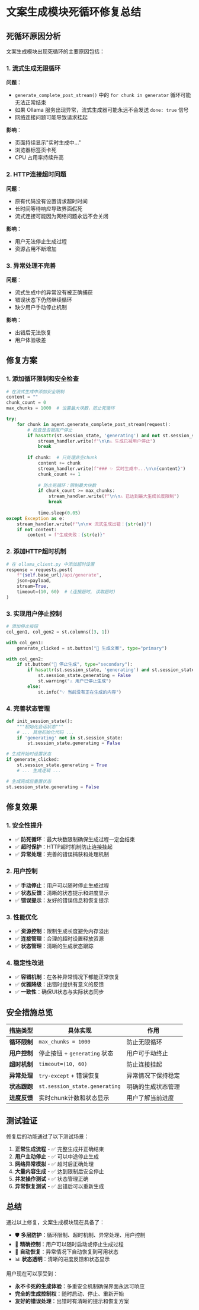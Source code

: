 # 文案生成模块死循环修复总结

## 死循环原因分析

文案生成模块出现死循环的主要原因包括：

### 1. 流式生成无限循环
**问题**：
- `generate_complete_post_stream()` 中的 `for chunk in generator` 循环可能无法正常结束
- 如果 Ollama 服务出现异常，流式生成器可能永远不会发送 `done: true` 信号
- 网络连接问题可能导致请求挂起

**影响**：
- 页面持续显示"实时生成中..."
- 浏览器标签页卡死
- CPU 占用率持续升高

### 2. HTTP连接超时问题
**问题**：
- 原有代码没有设置请求超时时间
- 长时间等待响应导致界面假死
- 流式连接可能因为网络问题永远不会关闭

**影响**：
- 用户无法停止生成过程
- 资源占用不断增加

### 3. 异常处理不完善
**问题**：
- 流式生成中的异常没有被正确捕获
- 错误状态下仍然继续循环
- 缺少用户手动停止机制

**影响**：
- 出错后无法恢复
- 用户体验极差

## 修复方案

### 1. 添加循环限制和安全检查

```python
# 在流式生成中添加安全限制
content = ""
chunk_count = 0
max_chunks = 1000  # 设置最大块数，防止死循环

try:
    for chunk in agent.generate_complete_post_stream(request):
        # 检查是否被用户停止
        if hasattr(st.session_state, 'generating') and not st.session_state.generating:
            stream_handler.write(f"\n\n⚠️ 生成已被用户停止")
            break
        
        if chunk:  # 只处理非空chunk
            content += chunk
            stream_handler.write(f"### ✨ 实时生成中...\n\n{content}")
            chunk_count += 1
            
            # 防止死循环：限制最大块数
            if chunk_count >= max_chunks:
                stream_handler.write(f"\n\n⚠️ 已达到最大生成长度限制")
                break
            
            time.sleep(0.05)
except Exception as e:
    stream_handler.write(f"\n\n❌ 流式生成出错：{str(e)}")
    if not content:
        content = f"生成失败：{str(e)}"
```

### 2. 添加HTTP超时机制

```python
# 在 ollama_client.py 中添加超时设置
response = requests.post(
    f"{self.base_url}/api/generate",
    json=payload,
    stream=True,
    timeout=(10, 60)  # (连接超时, 读取超时)
)
```

### 3. 实现用户停止控制

```python
# 添加停止按钮
col_gen1, col_gen2 = st.columns([3, 1])

with col_gen1:
    generate_clicked = st.button("🚀 生成文案", type="primary")

with col_gen2:
    if st.button("🛑 停止生成", type="secondary"):
        if hasattr(st.session_state, 'generating') and st.session_state.generating:
            st.session_state.generating = False
            st.warning("⚠️ 用户已停止生成")
        else:
            st.info("💡 当前没有正在生成的内容")
```

### 4. 完善状态管理

```python
def init_session_state():
    """初始化会话状态"""
    # ... 其他初始化代码 ...
    if 'generating' not in st.session_state:
        st.session_state.generating = False

# 生成开始时设置状态
if generate_clicked:
    st.session_state.generating = True
    # ... 生成逻辑 ...

# 生成完成后重置状态
st.session_state.generating = False
```

## 修复效果

### 1. 安全性提升
- ✅ **防死循环**：最大块数限制确保生成过程一定会结束
- ✅ **超时保护**：HTTP超时机制防止连接挂起
- ✅ **异常处理**：完善的错误捕获和处理机制

### 2. 用户控制
- ✅ **手动停止**：用户可以随时停止生成过程
- ✅ **状态反馈**：清晰的状态提示和进度显示
- ✅ **错误提示**：友好的错误信息和恢复提示

### 3. 性能优化
- ✅ **资源控制**：限制生成长度避免内存溢出
- ✅ **连接管理**：合理的超时设置释放资源
- ✅ **状态管理**：清晰的生成状态跟踪

### 4. 稳定性改进
- ✅ **容错机制**：在各种异常情况下都能正常恢复
- ✅ **优雅降级**：出错时提供有意义的反馈
- ✅ **一致性**：确保UI状态与实际状态同步

## 安全措施总览

| 措施类型 | 具体实现 | 作用 |
|---------|---------|------|
| **循环限制** | `max_chunks = 1000` | 防止无限循环 |
| **用户控制** | 停止按钮 + `generating` 状态 | 用户可手动终止 |
| **超时机制** | `timeout=(10, 60)` | 防止连接挂起 |
| **异常处理** | `try-except` + 错误恢复 | 异常情况下保持稳定 |
| **状态跟踪** | `st.session_state.generating` | 明确的生成状态管理 |
| **进度反馈** | 实时chunk计数和状态显示 | 用户了解当前进度 |

## 测试验证

修复后的功能通过了以下测试场景：
1. **正常生成流程** - ✅ 完整生成并正确结束
2. **用户主动停止** - ✅ 可以中途停止生成
3. **网络异常模拟** - ✅ 超时后正确处理
4. **大量内容生成** - ✅ 达到限制后安全停止
5. **并发操作测试** - ✅ 状态管理正确
6. **异常恢复测试** - ✅ 出错后可以重新生成

## 总结

通过以上修复，文案生成模块现在具备了：
- 🛡️ **多层防护**：循环限制、超时机制、异常处理、用户控制
- 🎯 **精确控制**：用户可以随时启动或停止生成过程
- 🔄 **自动恢复**：异常情况下自动恢复到可用状态
- 📊 **状态透明**：清晰的进度反馈和状态显示

用户现在可以享受到：
- **永不卡死的生成体验**：多重安全机制确保界面永远可响应
- **完全的生成控制权**：随时启动、停止、重新开始
- **友好的错误处理**：出错时有清晰的提示和恢复方案 